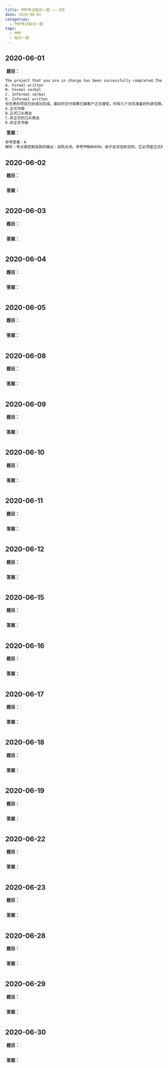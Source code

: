 ```yaml
---
title: PMP考试每日一题 —— 6月
date: 2020-06-01
categories:
  - PMP考试每日一题
tags: 
  - PMP
  - 每日一题
---
```


## 2020-06-01

​	**题目：**

```html
The project that you are in charge has been successfully completed.The last of the deliverables have been formally accepted by the client.You had several contractors with whom contracts were prepared.With the project done you decide to communicate the completion details and closure of contracts.Which is the best form of communication?
A. Formal written
B. Formal verbal
C. Informal verbal
D. Informal written
你负责的项目已经成功完成。最后的交付成果已被客户正式接受。你有几个合同准备好的承包商。随着项目的完成，你决定沟通完成项目的细节并关闭合同，请问以下哪种是最好的沟通形式？
A.正式书面
B.正式口头表达
C.非正式的口头表达
D.非正式书面
```

​	**答案：**

```html
参考答案：A
解析：考点是控制采购的输出：采购关闭。参考PMBOK499。由于这涉及到合同，它必须是正式的书面交流形式。任何与合同有关的其他形式的交流都是不可接受的。
```



## 2020-06-02

​	**题目：**

```html

```

​	**答案：**

```html

```



## 2020-06-03

​	**题目：**

```html

```

​	**答案：**

```html

```



## 2020-06-04

​	**题目：**

```html

```

​	**答案：**

```html

```



## 2020-06-05

​	**题目：**

```html

```

​	**答案：**

```html

```



## 2020-06-08

​	**题目：**

```html

```

​	**答案：**

```html

```



## 2020-06-09

​	**题目：**

```html

```

​	**答案：**

```html

```



## 2020-06-10

​	**题目：**

```html

```

​	**答案：**

```html

```



## 2020-06-11

​	**题目：**

```html

```

​	**答案：**

```html

```



## 2020-06-12

​	**题目：**

```HTML

```

​	**答案：**

```html

```



## 2020-06-15

​	**题目：**

```HTML

```

​	**答案：**

```HTML

```



## 2020-06-16

​	**题目：**

```HTML

```

​	**答案：**

```HTML

```



## 2020-06-17

​	**题目：**

```HTML

```

​	**答案：**

```HTML

```



## 2020-06-18

​	**题目：**

```HTML

```

​	**答案：**

```HTML

```



## 2020-06-19

​	**题目：**

```HTML

```

​	**答案：**

```HTML

```



## 2020-06-22

​	**题目：**

```HTML

```

​	**答案：**

```HTML

```



## 2020-06-23

​	**题目：**

```HTML

```

​	**答案：**

```HTML

```



## 2020-06-28

​	**题目：**

```HTML

```

​	**答案：**

```HTML

```



## 2020-06-29

​	**题目：**

```HTML

```

​	**答案：**

```HTML

```



## 2020-06-30

​	**题目：**

```HTML

```

​	**答案：**

```HTML

```

